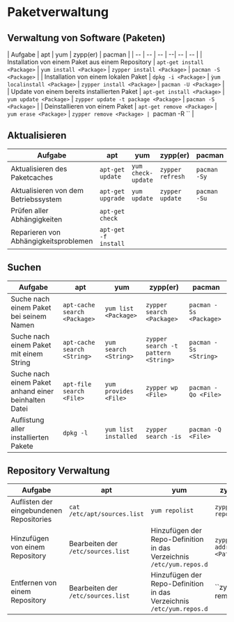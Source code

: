 # Paketverwaltung

## Verwaltung von Software (Paketen)

| Aufgabe | apt | yum | zypp(er) | pacman |
| -- | -- | -- | --| -- | -- |
| Installation von einem Paket aus einem Repository | ``apt-get install <Package>`` | ``yum install <Package>`` | ``zypper install <Package>`` | ``pacman -S <Package>`` |
| Installation von einem lokalen Paket | ``dpkg -i <Package>`` | ``ỳum localinstall <Package>`` | ``zypper install <Package>`` | ``pacman -U <Package>`` |
| Update von einem bereits installierten Paket | ``apt-get install <Package>`` | ``yum update <Package>`` | ``zypper update -t package <Package>`` | ``pacman -S <Package>`` |
| Deinstallieren von einem Paket | ``apt-get remove <Package>`` | ``yum erase <Package>`` | ``zypper remove <Package> | ``pacman -R <Package>`` |


## Aktualisieren
| Aufgabe | apt | yum | zypp(er) | pacman |
| -- | -- | -- | -- | -- |
|Aktualisieren des Paketcaches |``apt-get update``|``yum check-update``|``zypper refresh``| ``pacman -Sy`` |
|Aktualisieren von dem Betriebssystem|``apt-get upgrade``|``yum update``|``zypper update``| ``pacman -Su`` |
|Prüfen aller Abhängigkeiten|``apt-get check``| *<Not supported>* | *<Not supported>* | *<Not supported>* |
|Reparieren von Abhängigkeitsproblemen|``apt-get -f install``| *<Not supported>* | *<Not supported>* | *<Not supported>* |


## Suchen
| Aufgabe | apt | yum | zypp(er) | pacman |
| -- | -- | -- | --| -- |
|Suche nach einem Paket bei seinem Namen|``apt-cache search <Package>``|``yum list <Package>``|``zypper search <Package>``| ``pacman -Ss <Package>`` |
|Suche nach einem Paket mit einem String|``apt-cache search <String>``|``yum search <String>``|``zypper search -t pattern <String>``| ``pacman -Ss <String>`` |
|Suche nach einem Paket anhand einer beinhalten Datei|``apt-file search <File>``|``yum provides <File>``|``zypper wp <File>``| ``pacman -Qo <File>`` |
|Auflistung aller installierten Pakete|``dpkg -l``|``yum list installed``|``zypper search -is``| ``pacman -Q <File>`` |

## Repository Verwaltung
| Aufgabe | apt | yum | zypp(er) | pacman |
| -- | -- | -- | -- | -- |
|Auflisten der eingebundenen Repositories|``cat /etc/apt/sources.list``|``yum repolist``|``zypper repos``| ``cat /etc/pacman.conf`` |
|Hinzufügen von einem Repository|Bearbeiten der ``/etc/sources.list``|Hinzufügen der Repo-Definition in das Verzeichnis ``/etc/yum.repos.d`` | ``zypper addrepo <Path_Name>``| Bearbeiten der ``/etc/pacman.conf`` |
|Entfernen von einem Repository|Bearbeiten der ``/etc/sources.list``|Hinzufügen der Repo-Definition in das Verzeichnis ``/etc/yum.repos.d``|``zypper removerepo <Name>| Bearbeiten der ``/etc/pacman.conf`` |
